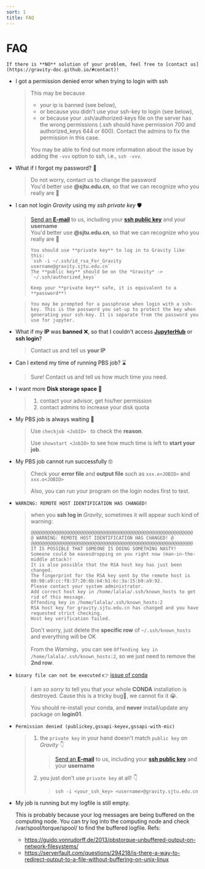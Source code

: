 ```yaml
---
sort: 1
title: FAQ
---
```


# FAQ

```note
If there is **NO** solution of your problem, feel free to [contact us](https://gravity-doc.github.io/#contact)!
```

- I got a permission denied error when trying to login with ssh
  
  > This may be because 
  > - your ip is banned (see below), 
  > - or because you didn't use your ssh-key to login (see below), 
  > - or because your .ssh/authorized-keys file on the server has the wrong permissions (.ssh should have permission 700 and authorized_keys 644 or 600). Contact the admins to fix the permission in this case.
  > 
  > You may be able to find out more information about the issue by adding the `-vvv` option to ssh, i.e., `ssh -vvv`.

- What if I forgot my password? 🔐

  > Do not worry, contact us to change the password      
  > You'd better use **@sjtu.edu.cn**, so that we can recognize who you really are 👀

- I can not login *Gravity* using my *ssh private key* 🛡️

  > [Send an **E-mail**](mailto:gravity-hpc@sjtu.edu.cn) to us, including your [**ssh public key**](https://gravity-doc.github.io/Basic/Login.html#generate-ssh-keys) and your **username**   
  > You'd better use **@sjtu.edu.cn**, so that we can recognize who you really are 👀    
  >
  > ```tip
  > You should use **private key** to log in to Gravity like this:   
  > `ssh -i ~/.ssh/id_rsa_For_Gravity username@gravity.sjtu.edu.cn`    
  > The **public key** should be on the *Gravity* -> `~/.ssh/authorized_keys`   
  > 
  > Keep your **private key** safe, it is equivalent to a **password**!
  > ```

  > ```tip
  > You may be prompted for a passphrase when login with a ssh-key. This is the password you set-up to protect the key when generating your ssh-key. It is separate from the password you use for jupyter.
  > ```

- What if my **IP** was **banned** ❌, so that I couldn't access **[JupyterHub](https://gravity.sjtu.edu.cn/)** or **ssh login**?

  > Contact us and tell us **your IP**

- Can I extend my time of running PBS job? ⌛

  > Sure! Contact us and tell us how much time you need.

- I want more **Disk storage space** 💾

  > 1. contact your advisor, get his/her permission
  > 2. contact admins to increase your disk quota

- My PBS job is always waiting 😤

  > Use `checkjob <JobID> ` to check the **reason**.     
  >
  > Use `showstart <JobID>` to see how much time is left to **start your job**.

- My PBS job cannot run successfully 🙄

  > Check your **error file** and **output file** such as `xxx.e<JOBID>` and `xxx.o<JOBID>`   
  >
  > Also, you can run your program on the login nodes first to test.

- `WARNING: REMOTE HOST IDENTIFICATION HAS CHANGED!`   

  > when you **ssh log in** *Gravity*, sometimes it will appear such kind of warning:
  >
  > ```
  > @@@@@@@@@@@@@@@@@@@@@@@@@@@@@@@@@@@@@@@@@@@@@@@@@@@@@@@@@@@
  > @ WARNING: REMOTE HOST IDENTIFICATION HAS CHANGED! @
  > @@@@@@@@@@@@@@@@@@@@@@@@@@@@@@@@@@@@@@@@@@@@@@@@@@@@@@@@@@@
  > IT IS POSSIBLE THAT SOMEONE IS DOING SOMETHING NASTY!
  > Someone could be eavesdropping on you right now (man-in-the-middle attack)!
  > It is also possible that the RSA host key has just been changed.
  > The fingerprint for the RSA key sent by the remote host is
  > 08:98:a9:cc:f8:37:20:6b:b4:b1:6c:3a:15:b9:a9:92.
  > Please contact your system administrator.
  > Add correct host key in /home/lalala/.ssh/known_hosts to get rid of this message.
  > Offending key in /home/lalala/.ssh/known_hosts:2
  > RSA host key for gravity.sjtu.edu.cn has changed and you have requested strict checking.
  > Host key verification failed.
  > ```
  >
  > Don't worry, just delete the **specific row** of `~/.ssh/known_hosts` and everything will be OK      
  >
  > From the *Warning*，you can see `Offending key in /home/lalala/.ssh/known_hosts:2`, so we just need to remove the **2nd row**.    

- `binary file can not be executed` 👉 [issue of conda](https://gravity-doc.github.io/MISC/Issues.html#conda)   

  > I am *so sorry* to tell you that your whole **CONDA** installation is destroyed. Cause this is a tricky bug🐛, we cannot fix it 😭.        
  >
  > You should re-install your conda, and **never** install/update any package on **login01**.

- `Permission denied (publickey,gssapi-keyex,gssapi-with-mic)`    

  > 1. the `private key` in your hand doesn't match `public key` on *Gravity* 👇   
  >
  >    > [Send an **E-mail**](mailto:gravity-hpc@sjtu.edu.cn) to us, including your [**ssh public key**](https://gravity-doc.github.io/Basic/Login.html#generate-ssh-keys) and your **username**
  >
  > 2. you just don't use `private key` at all! 👇    
  >
  >    >  `ssh -i <your_ssh_key> <username>@gravity.sjtu.edu.cn`    
- My job is running but my logfile is still empty.

  This is probably because your log messages are being buffered on the computing node. You can try log into the computing node and check /var/spool/torque/spool/ to find the buffered logfile.
  Refs: 
  * https://guido.vonrudorff.de/2013/pbstorque-unbuffered-output-on-network-filesystems/
  * https://serverfault.com/questions/294218/is-there-a-way-to-redirect-output-to-a-file-without-buffering-on-unix-linux
